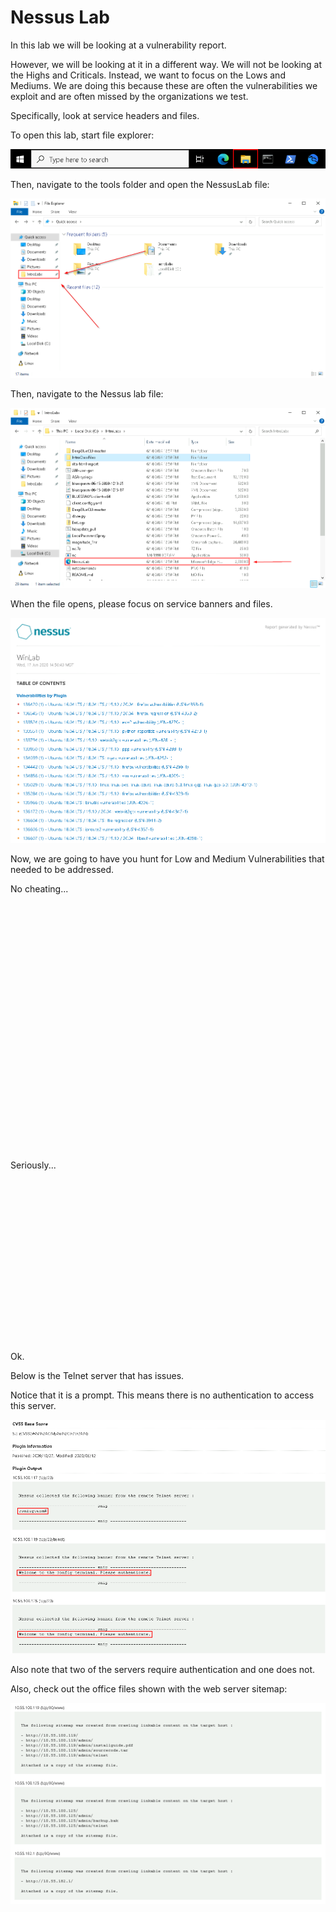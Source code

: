 

# Nessus Lab

In this lab we will be looking at a vulnerability report.

However, we will be looking at it in a different way.  We will not be looking at the Highs and Criticals.  Instead, we want to focus on the Lows and Mediums.  We are doing this because these are often the vulnerabilities we exploit and are often missed by the organizations we test.

Specifically, look at service headers and files.

To open this lab, start file explorer:

![](attachments/OpeningFileExplorer.png)

Then, navigate to the tools folder and open the NessusLab file:

![](attachments/Navintolabs.png)

Then, navigate to the Nessus lab file:

![](attachments/nessus_navtonessus.png)


When the file opens, please focus on service banners and files.

![](attachments/nessus_home.png)


Now, we are going to have you hunt for Low and Medium Vulnerabilities that needed to be addressed.

No cheating...
\
\
\
\
\
\
\
\
\
\
\
\
\
\
\
\
\
\
\
\
\
\
\
\
\
\
Seriously...
\
\
\
\
\
\
\
\
\
\
\
\
\
\
\
\
\
\
Ok.

Below is the Telnet server that has issues.

Notice that it is a prompt.  This means there is no authentication to access this server. 


![](attachments/nessus_telnetserver.png)

Also note that two of the servers require authentication and one does not.

Also, check out the office files shown with the web server sitemap:

![](attachments/nessus_officefiles.png)






